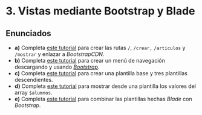# 3. Vistas mediante Bootstrap y Blade
## Enunciados
- **a)** Completa [este tutorial](https://www.youtube.com/watch?v=Zj936-usB5w&list=PLU8oAlHdN5Bk-qkvjER90g2c_jVmpAHBh&index=12) para crear las rutas `/`, `/crear,` `/articulos` y `/mostrar` y enlazar a *BootstrapCDN*.
- **b)** Completa [este tutorial](https://www.youtube.com/watch?v=UbJ4KBEbthk&list=PLU8oAlHdN5Bk-qkvjER90g2c_jVmpAHBh&index=13) para crear un menú de navegación descargando y usando
[*Bootstrap*](https://getbootstrap.com/).
- **c)** Completa [este tutorial](https://www.youtube.com/watch?v=QgUVYEZM7nc&list=PLU8oAlHdN5Bk-qkvjER90g2c_jVmpAHBh&index=13&ab_channel=pildorasinformaticas) para crear una plantilla base y tres plantillas descendientes.
- **d)** Completa [este tutorial](https://www.youtube.com/watch?v=71mTVdV6E9Q&list=PLU8oAlHdN5Bk-qkvjER90g2c_jVmpAHBh&index=15) para mostrar desde una plantilla los valores del array `$alumnos`.
- **e)** Completa [este tutorial](https://www.youtube.com/watch?v=TwONvn1r7rA&list=PLU8oAlHdN5Bk-qkvjER90g2c_jVmpAHBh&index=15&ab_channel=pildorasinformaticas) para combinar las plantillas hechas *Blade* con *Bootstrap*.